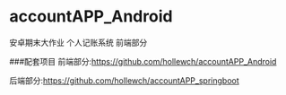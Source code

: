 # accountAPP_Android
安卓期末大作业 个人记账系统 前端部分

###配套项目
前端部分:https://github.com/hollewch/accountAPP_Android

后端部分:https://github.com/hollewch/accountAPP_springboot
